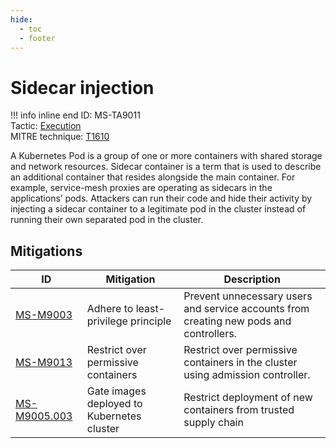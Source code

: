 ```yaml
---
hide:
  - toc
  - footer
---
```


# Sidecar injection

!!! info inline end
    ID: MS-TA9011<br>
    Tactic: [Execution](../tactics/Execution/index.md) <br>
    MITRE technique: [T1610](https://attack.mitre.org/techniques/T1610/)

A Kubernetes Pod is a group of one or more containers with shared storage and network resources. Sidecar container is a term that is used to describe an additional container that resides alongside the main container. For example, service-mesh proxies are operating as sidecars in the applications’ pods. Attackers can run their code and hide their activity by injecting a sidecar container to a legitimate pod in the cluster instead of running their own separated pod in the cluster.

## Mitigations

|ID|Mitigation|Description|
|--|----------|-----------|
|[MS-M9003](../mitigations/MS-M9003%20Adhere%20to%20least-privilege%20principle.md)|Adhere to least-privilege principle|Prevent unnecessary users and service accounts from creating new pods and controllers.|
|[MS-M9013](../mitigations/MS-M9013%20Restrict%20over%20permissive%20containers.md)|Restrict over permissive containers|Restrict over permissive containers in the cluster using admission controller.|
|[MS-M9005.003](../mitigations/MS-M9005/MS-M9005.003%20Gate%20images%20deployed%20to%20Kubenertes%20cluster.md)|Gate images deployed to Kubernetes cluster|Restrict deployment of new containers from trusted supply chain|